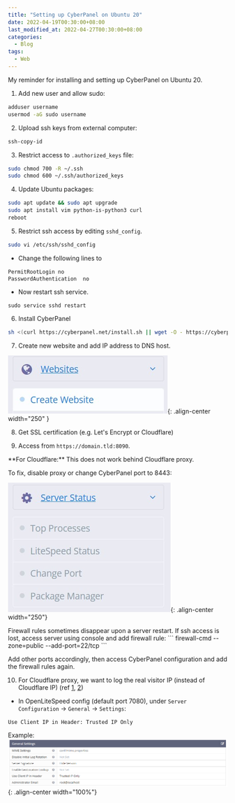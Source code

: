 ```yaml
---
title: "Setting up CyberPanel on Ubuntu 20"
date: 2022-04-19T00:30:00+08:00
last_modified_at: 2022-04-27T00:30:00+08:00
categories:
  - Blog
tags:
  - Web
---
```


My reminder for installing and setting up CyberPanel on Ubuntu 20.

1) Add new user and allow sudo:

```bash
adduser username
usermod -aG sudo username
```

2) Upload ssh keys from external computer:

```bash
ssh-copy-id
```

3) Restrict access to `.authorized_keys` file:

```bash
sudo chmod 700 -R ~/.ssh
sudo chmod 600 ~/.ssh/authorized_keys
```

4) Update Ubuntu packages:

```bash
sudo apt update && sudo apt upgrade
sudo apt install vim python-is-python3 curl
reboot
```


5) Restrict ssh access by editing `sshd_config`.

```bash
sudo vi /etc/ssh/sshd_config
```

- Change the following lines to
```white
PermitRootLogin no
PasswordAuthentication  no
```

- Now restart ssh service.
```
sudo service sshd restart
```

6) Install CyberPanel

```bash
sh <(curl https://cyberpanel.net/install.sh || wget -O - https://cyberpanel.net/install.sh)
```

7) Create new website and add IP address to DNS host.

<!--{% include figure image_path="/assets/images/cyberpanel/create_website.jpg" alt="create website in cyberpanel" caption="" %}-->
![create_website](/assets/images/cyberpanel/create_website.jpg){: .align-center width="250" }

8) Get SSL certification (e.g. Let's Encrypt or Cloudflare)

9) Access from `https://domain.tld:8090`. 

<div class="notice" markdown="1">
**For Cloudflare:** This does not work behind Cloudflare proxy. 

To fix, disable proxy or change CyberPanel port to 8443:

<!--{% include figure image_path="/assets/images/cyberpanel/change_port.jpg" alt="change cyberpanel port" caption="" %}-->
![create_website](/assets/images/cyberpanel/change_port.jpg){: .align-center width="250"}

</div>

<div class="notice" markdown="1">
Firewall rules sometimes disappear upon a server restart. If ssh access is lost, access server using console and add firewall rule:
```
firewall-cmd --zone=public --add-port=22/tcp
```

Add other ports accordingly, then access CyberPanel configuration and add the firewall rules again.
</div>

10) For Cloudflare proxy, we want to log the real visitor IP (instead of Cloudflare IP) (ref [1](https://openlitespeed.org/kb/reverse-proxy-basics/), [2](https://openlitespeed.org/kb/show-real-visitor-ip-instead-of-cloudflare-ips/))

- In OpenLiteSpeed config (default port 7080), under `Server Configuration` &rarr; `General` &rarr;  `Settings`:
```
Use Client IP in Header: Trusted IP Only
```
Example:
![clientip_screenshot](/assets/images/cyberpanel/clientip.png){: .align-center width="100%"}




